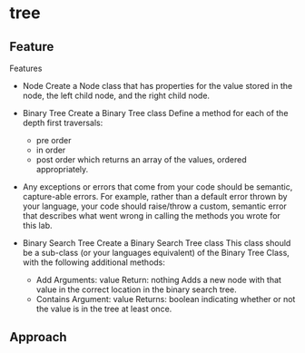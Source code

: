 # tree

## Feature

Features
- Node
  Create a Node class that has properties for the value stored in  the node, the left child node, and the right child node.
- Binary Tree
  Create a Binary Tree class
  Define a method for each of the depth first traversals:
  - pre order
  - in order
  - post order which returns an array of the values, ordered appropriately.
  
-  Any exceptions or errors that come from your code should be semantic, capture-able errors. For example, rather than a default error thrown by your language, your code should raise/throw a custom, semantic error that describes what went wrong in calling the methods you wrote for this lab.


- Binary Search Tree
  Create a Binary Search Tree class
  This class should be a sub-class (or your languages equivalent) of the Binary Tree Class, with the following additional methods:
  - Add
      Arguments: value
      Return: nothing
      Adds a new node with that value in the correct location in the binary search tree.
  - Contains
      Argument: value
      Returns: boolean indicating whether or not the value is in the tree at least once.

## Approach

  